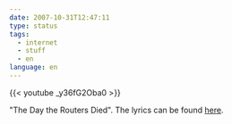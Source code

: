 ```yaml
---
date: 2007-10-31T12:47:11
type: status
tags:
  - internet
  - stuff
  - en
language: en
---
```


{{< youtube _y36fG2Oba0 >}}

"The Day the Routers Died". The lyrics can be found [here](https://www.secret-wg.org/2012/04/10/the-day-the-routers-died/).
